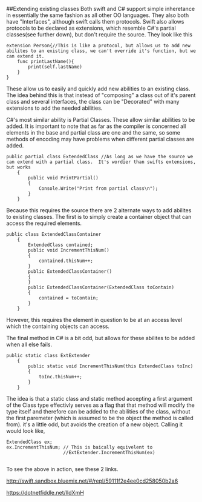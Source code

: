 ##Extending existing classes
Both swift and C# support simple inheretance in essentially the same fashion as all other OO languages.  They also both have "Interfaces", although swift calls them protocols.  Swift also allows protocols to be declared as extensions, which resemble C#'s partial classes(see further down), but don't require the source.  They look like this

~~~~
extension Person{//This is like a protocol, but allows us to add new abilites to an existing class, we can't override it's function, but we can extend it.
    func printLastName(){
        print(self.lastName)
    }
}
~~~~

These allow us to easily and quickly add new abilities to an existing class. The idea behind this is that instead of "composing" a class out of it's parent class and several interfaces, the class can be "Decorated" with many extensions to add the needed abilities.

C#'s most similar ability is Partial Classes. These  allow similar abilities to be added. It is important to note that as far as the compiler is  concerned all elements in the base and partial class are one and the same, so some methods of encoding may have problems when different partial classes are added. 

~~~~
public partial class ExtendedClass //As long as we have the source we can extend with a partial class.  It's wordier than swifts extensions, but works
    {
        public void PrintPartial()
        {
            Console.Write("Print from partial class\n");
        }
    }
~~~~
Because this requires the source there are 2 alternate ways to add abilites to existing classes.  The first is to simply create a container object that can access the required elements. 

~~~~
public class ExtendedClassContainer
    {
        ExtendedClass contained;
        public void IncrementThisNum()
        {
            contained.thisNum++;
        }
		public ExtendedClassContainer()
		{
		}
        public ExtendedClassContainer(ExtendedClass toContain)
        {
            contained = toContain;
        }
    }
~~~~

However, this requires the element in question to be at an access level which the containing objects can access.  

The final method in C# is a bit odd, but allows for these abilites to be added when all else fails.

~~~~
public static class ExtExtender
	{
		public static void IncrementThisNum(this ExtendedClass toInc)
		{
			toInc.thisNum++;
		}
	}
~~~~

The idea is that a static class and static method accepting a first argument of the Class type effectivly serves as a flag that that method will modify the type itself and therefore can be added to the abilities of the class, without the first paremeter (which is assumed to be the object the method is called from). it's a little odd, but avoids the creation of a new object. Calling it would look like,

~~~~
ExtendedClass ex;
ex.IncrementThisNum; // This is baically equivelent to 
					 //ExtExtender.IncrementThisNum(ex)
					 
~~~~
To see the above in action, see these 2 links.


http://swift.sandbox.bluemix.net/#/repl/59111f2e4ee0cd258050b2a6

https://dotnetfiddle.net/IldXmH